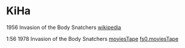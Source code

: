 # KiHa

1956 Invasion of the Body Snatchers [wikipedia](https://en.wikipedia.org/wiki/Invasion_of_the_Body_Snatchers)

1:56 1978 Invasion of the Body Snatchers [moviesTape](http://moviestape.net/katalog_filmiv/zhahy/10595-vtorgnennja-vykradachiv-til.html)
[fs0.moviesTape](http://fs0.moviestape.net/stream.php?name=films/Invasion.of.the.Body.Snatchers.mp4)

